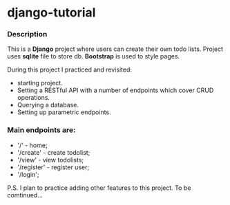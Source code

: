 # django-tutorial

### Description
This is a **Django** project where users can create their own todo lists.
Project uses **sqlite** file to store db.
**Bootstrap** is used to style pages.

During this project I practiced and revisited:
- starting project.
- Setting a RESTful API with a number of endpoints which cover CRUD operations.
- Querying a database.
- Setting up parametric endpoints.

### Main endpoints are:
- '/' - home;
- '/create' - create todolist;
- '/view' - view todolists;
- '/register' - register user;
- '/login';

P.S. I plan to practice adding other features to this project. To be comtinued...